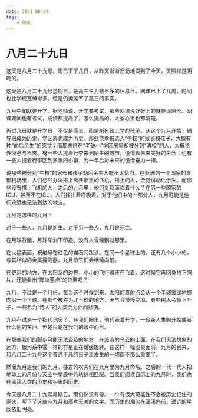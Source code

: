 ```yaml
---
date: 2021-08-29
tags:
	- 随笔
---
```


# 八月二十九日

这天是八月二十九号。雨已下了几日，从昨天淅淅沥沥地滴到了今天。天照样是阴晦的。

这天是八月二十九号星期日。是高三生为数不多的休息日。网课已上了几周，时间也比学校宽绰得多。但是仍掩盖不了高三的事实。

九月中旬就要开学。据老师说，开学要考试，那些网课没好好上的就要现原形。网课期间也有考试，成绩都提高了，怎么提高的，大家心里也都清楚。

再过几日就是开学日，不仅是高三，而是所有该上学的孩子。从这个九月开始，辅导班成为历史，学区房也成为历史。那些侥幸被选入“牛校”的家长和孩子，大概有种“劫后余生”的感觉；而那些挤在“老破小”学区房里却被分到“渣校”的人，大概格外愤懑与不爽。有一些人提着行李来到陌生的城市，憧憬着未来美好的生活；也有一些人提着行李回到熟悉的小镇，为一年后对未来的憧憬奋力一搏。

说那些被分到“牛校”的家长和孩子劫后余生大概不太恰当。在亚洲的一个国家的首都机场里，人们想尽办法搭上离开那里的飞机，搭上的人，会觉得劫后余生。而那些没有搭上飞机的人，之后的九月里，他们又将面临着什么？在另一些国家的ICU，甚至不在ICU，人们挣扎着呼吸着，对于他们中的一部分人，九月可能是他们永远也无法到达的地方。

九月是怎样的九月？

对于一些人，九月是新生。对于另一些人，九月是死亡。

在月球背面，月球车划下印迹。没有人曾经到过那里。

在火星表面，祝融号在红色的岩石间跋涉。在同一个星球上的，还有几个小小的，与其相似的金属探测器。九月份它们会继续向前。

在更远的地方，在太阳系的边界，小小的飞行器还在飞着。这时候它再回身拍下照片，还能看出“黯淡蓝点”的位置吗？

九月，不过是一个月份，每当这个时候到来，太阳的直射点会从一个半球缓缓地挪向另一个半球。在那个被称为北半球的地方，天气会慢慢变凉，有些树木会掉下叶子，一些名为“诗人”的人类会为此而悲伤。

九月不过是一个指代词罢了，在我们眼里，他代表着开学，一段新人生的开始或者什么别的东西。但是只是在我们的眼中而已。

在那些我们的脚步可能无法企及的地方，在城市的乌云的上面，在我们无法想象的远方，银河系中雾一样的群星正在缓缓旋转。在这样一幅图景面前，九月的到来，和八月二十九号这个普通平凡的日子里发生的一切都不那么重要了。

然而九月是我们的九月。往古的农夫们在九月里为九月命名。之后的一代一代人把地球上的月份与天空中星辰中的轨迹相匹配。当我们阅读日历上的九月时，我们也在阅读人类的历史和宇宙的历史。

今天是八月二十九号星期日。雨仍然没有停。一个有很大可能性不会被历史记住的家伙，写下了这些与九月和高考无关的文字。而历史的潮流在滚滚向前，遥远的星辰依旧明亮。